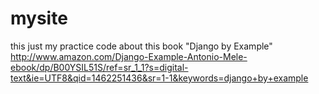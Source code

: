 # mysite

this just my practice code about this book "Django by Example" http://www.amazon.com/Django-Example-Antonio-Mele-ebook/dp/B00YSIL51S/ref=sr_1_1?s=digital-text&ie=UTF8&qid=1462251436&sr=1-1&keywords=django+by+example
